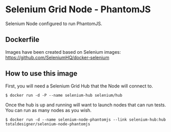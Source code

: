 # Selenium Grid Node - PhantomJS

Selenium Node configured to run PhantomJS.

## Dockerfile

Images have been created based on Selenium images: https://github.com/SeleniumHQ/docker-selenium

## How to use this image

First, you will need a Selenium Grid Hub that the Node will connect to.

```
$ docker run -d -P --name selenium-hub selenium/hub
```

Once the hub is up and running will want to launch nodes that can run tests. You can run as many nodes as you wish.

```
$ docker run -d --name selenium-node-phantomjs --link selenium-hub:hub totaldesigner/selenium-node-phantomjs
```
